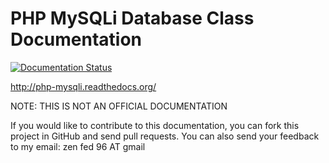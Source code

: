 PHP MySQLi Database Class Documentation
=======================================

[![Documentation Status](https://readthedocs.org/projects/php-mysqli/badge/?version=latest)](http://php-mysqli.readthedocs.org/en/latest/?badge=latest)

http://php-mysqli.readthedocs.org/

NOTE: THIS IS NOT AN OFFICIAL DOCUMENTATION

If you would like to contribute to this documentation, you can fork
this project in GitHub and send pull requests.  You can also send your
feedback to my email: zen fed 96 AT gmail
